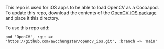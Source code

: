This repo is used for iOS apps to be able to load OpenCV as a Cocoapod. To update this repo, download the contents of the [OpenCV iOS package](https://opencv.org/opencv-4-5-5/) and place it this directory.

To use this repo add: 
```
pod 'OpenCV', :git => 'https://github.com/awcchungster/opencv_ios.git', :branch => 'main'
```
